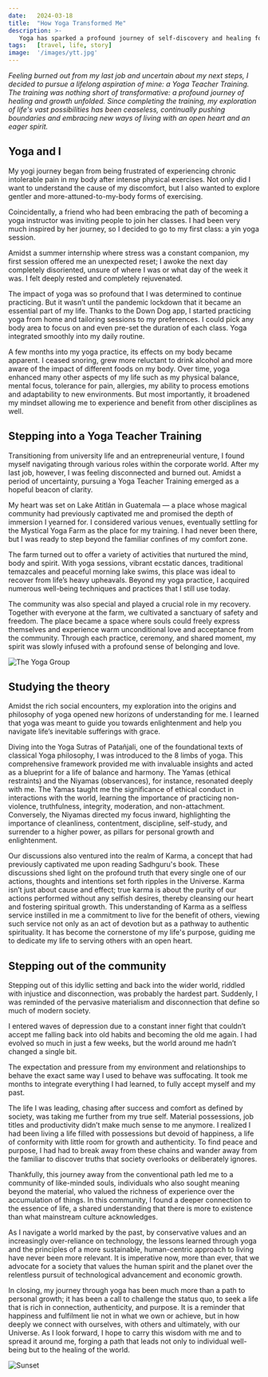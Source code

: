 ```yaml
---
date:   2024-03-18
title:  "How Yoga Transformed Me"
description: >-
   Yoga has sparked a profound journey of self-discovery and healing for me; continually pushing boundaries and embracing new ways of living with an open heart and an eager spirit.
tags:   [travel, life, story]
image:  '/images/ytt.jpg'
---
```


*Feeling burned out from my last job and uncertain about my next steps, I decided to pursue a lifelong aspiration of mine: a Yoga Teacher Training. The training was nothing short of transformative: a profound journey of healing and growth unfolded. Since completing the training, my exploration of life's vast possibilities has been ceaseless, continually pushing boundaries and embracing new ways of living with an open heart and an eager spirit.*

## Yoga and I

My yogi journey began from being frustrated of experiencing chronic intolerable pain in my body after intense physical exercises. Not only did I want to understand the cause of my discomfort, but I also wanted to explore gentler and more-attuned-to-my-body forms of exercising. 

Coincidentally, a friend who had been embracing the path of becoming a yoga instructor was inviting people to join her classes. I had been very much inspired by her journey, so I decided to go to my first class: a yin yoga session. 

Amidst a summer internship where stress was a constant companion, my first session offered me an unexpected reset; I awoke the next day completely disoriented, unsure of where I was or what day of the week it was. I felt deeply rested and completely rejuvenated.

The impact of yoga was so profound that I was determined to continue practicing. But it wasn’t until the pandemic lockdown that it became an essential part of my life. Thanks to the Down Dog app, I started practicing yoga from home and tailoring sessions to my preferences. I could pick any body area to focus on and even pre-set the duration of each class. Yoga integrated smoothly into my daily routine.

A few months into my yoga practice, its effects on my body became apparent. I ceased snoring, grew more reluctant to drink alcohol and more aware of the impact of different foods on my body. Over time, yoga enhanced many other aspects of my life such as my physical balance, mental focus, tolerance for pain, allergies, my ability to process emotions and adaptability to new environments. But most importantly, it broadened my mindset allowing me to experience and benefit from other disciplines as well.

## Stepping into a Yoga Teacher Training

Transitioning from university life and an entrepreneurial venture, I found myself navigating through various roles within the corporate world. After my last job, however, I was feeling disconnected and burned out. Amidst a period of uncertainty, pursuing a Yoga Teacher Training emerged as a hopeful beacon of clarity.

My heart was set on Lake Atitlán in Guatemala — a place whose magical community had previously captivated me and promised the depth of immersion I yearned for. I considered various venues, eventually settling for the Mystical Yoga Farm as the place for my training. I had never been there, but I was ready to step beyond the familiar confines of my comfort zone. 

The farm turned out to offer a variety of activities that nurtured the mind, body and spirit. With yoga sessions, vibrant ecstatic dances, traditional temazcales and peaceful morning lake swims, this place was ideal to recover from life’s heavy upheavals. Beyond my yoga practice, I acquired numerous well-being techniques and practices that I still use today.

The community was also special and played a crucial role in my recovery. Together with everyone at the farm, we cultivated a sanctuary of safety and freedom. The place became a space where souls could freely express themselves and experience warm unconditional love and acceptance from the community. Through each practice, ceremony, and shared moment, my spirit was slowly infused with a profound sense of belonging and love.

![The Yoga Group](/images/yoga_group.jpg)

## Studying the theory

Amidst the rich social encounters, my exploration into the origins and philosophy of yoga opened new horizons of understanding for me. I learned that yoga was meant to guide you towards enlightenment and help you navigate life’s inevitable sufferings with grace. 

Diving into the Yoga Sutras of Patañjali, one of the foundational texts of classical Yoga philosophy, I was introduced to the 8 limbs of yoga. This comprehensive framework provided me with invaluable insights and acted as a blueprint for a life of balance and harmony. The Yamas (ethical restraints) and the Niyamas (observances), for instance, resonated deeply with me. The Yamas taught me the significance of ethical conduct in interactions with the world, learning the importance of practicing non-violence, truthfulness, integrity, moderation, and non-attachment. Conversely, the Niyamas directed my focus inward, highlighting the importance of cleanliness, contentment, discipline, self-study, and surrender to a higher power, as pillars for personal growth and enlightenment.

Our discussions also ventured into the realm of Karma, a concept that had previously captivated me upon reading Sadhguru's book. These discussions shed light on the profound truth that every single one of our actions, thoughts and intentions set forth ripples in the Universe. Karma isn’t just about cause and effect; true karma is about the purity of our actions performed without any selfish desires, thereby cleansing our heart and fostering spiritual growth. This understanding of Karma as a selfless service instilled in me a commitment to live for the benefit of others, viewing such service not only as an act of devotion but as a pathway to authentic spirituality. It has become the cornerstone of my life's purpose, guiding me to dedicate my life to serving others with an open heart.

## Stepping out of the community

Stepping out of this idyllic setting and back into the wider world, riddled with injustice and disconnection, was probably the hardest part. Suddenly, I was reminded of the pervasive materialism and disconnection that define so much of modern society. 

I entered waves of depression due to a constant inner fight that couldn’t accept me falling back into old habits and becoming the old me again. I had evolved so much in just a few weeks, but the world around me hadn’t changed a single bit.

The expectation and pressure from my environment and relationships to behave the exact same way I used to behave was suffocating. It took me months to integrate everything I had learned, to fully accept myself and my past. 

The life I was leading, chasing after success and comfort as defined by society, was taking me further from my true self. Material possessions, job titles and productivity didn’t make much sense to me anymore. I realized I had been living a life filled with possessions but devoid of happiness, a life of conformity with little room for growth and authenticity. To find peace and purpose, I had had to break away from these chains and wander away from the familiar to discover truths that society overlooks or deliberately ignores.

Thankfully, this journey away from the conventional path led me to a community of like-minded souls, individuals who also sought meaning beyond the material, who valued the richness of experience over the accumulation of things. In this community, I found a deeper connection to the essence of life, a shared understanding that there is more to existence than what mainstream culture acknowledges.

As I navigate a world marked by the past, by conservative values and an increasingly over-reliance on technology, the lessons learned through yoga and the principles of a more sustainable, human-centric approach to living have never been more relevant. It is imperative now, more than ever, that we advocate for a society that values the human spirit and the planet over the relentless pursuit of technological advancement and economic growth.

In closing, my journey through yoga has been much more than a path to personal growth; it has been a call to challenge the status quo, to seek a life that is rich in connection, authenticity, and purpose. It is a reminder that happiness and fulfilment lie not in what we own or achieve, but in how deeply we connect with ourselves, with others and ultimately, with our Universe. As I look forward, I hope to carry this wisdom with me and to spread it around me, forging a path that leads not only to individual well-being but to the healing of the world.

![Sunset](/images/sunset.jpeg)
